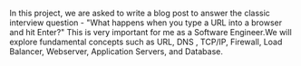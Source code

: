 In this project, we are asked to write a blog post to answer the classic interview question - "What happens when you type a URL into a browser and hit Enter?" This is very important for me as a Software Engineer.We will explore fundamental concepts such as URL, DNS , TCP/IP, Firewall, Load Balancer, Webserver, Application Servers, and Database.
